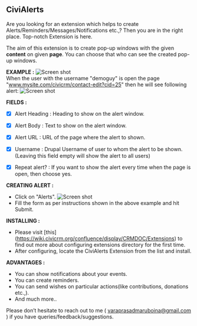 ## CiviAlerts

 Are you looking for an extension which helps to create Alerts/Reminders/Messages/Notifications etc.,? Then you are in the right place. Top-notch Extension is here.

 The aim of this extension is to create pop-up windows with the given **content** on given **page**. You can choose that who can see the created pop-up windows.

 **EXAMPLE :**
   	![Screen shot](https://raw.githubusercontent.com/username/projectname/branch/path/to/img.png)  
	When the user with the username "demoguy" is open the page "www.mysite.com/civicrm/contact-edit?cid=25" then he will see following 
	alert:
   	![Screen shot](https://raw.githubusercontent.com/username/projectname/branch/path/to/img.png)  
    
 **FIELDS :**

  - [x] Alert Heading : Heading to show on the alert window.
  - [x] Alert Body : Text to show on the alert window.
  - [x] Alert URL : URL of the page where the alert to shown.
  - [x] Username : Drupal Username of user to whom the alert to be shown. (Leaving this field empty will show the alert to all users)
  - [x] Repeat alert? : If you want to show the alert every time when the page is open, then choose yes.

  
 **CREATING ALERT :**

  - Click on "Alerts".
   	![Screen shot](https://raw.githubusercontent.com/username/projectname/branch/path/to/img.png) 
  - Fill the form as per instructions shown in the above example and hit Submit.
	
 **INSTALLING :**

  - Please visit [this] (https://wiki.civicrm.org/confluence/display/CRMDOC/Extensions) to find out more about configuring extensions directory for the first time.
  - After configuring, locate the CiviAlerts Extension from the list and install.
  
 **ADVANTAGES :**
 
  - You can show notifications about your events.
  - You can create reminders.
  - You can send wishes on particular actions(like contributions, donations etc.,).
  - And much more..
   
   Please don’t hesitate to reach out to me ( <varaprasadmaruboina@gmail.com> ) if you have queries/feedback/suggestions.
